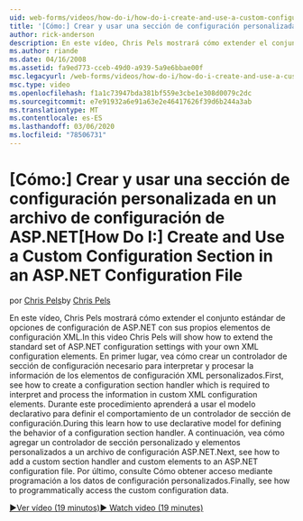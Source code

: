 ```yaml
---
uid: web-forms/videos/how-do-i/how-do-i-create-and-use-a-custom-configuration-section-in-an-aspnet-configuration-file
title: '[Cómo:] Crear y usar una sección de configuración personalizada en un archivo de configuración de ASP.NET | Microsoft Docs'
author: rick-anderson
description: En este vídeo, Chris Pels mostrará cómo extender el conjunto estándar de opciones de configuración de ASP.NET con sus propios elementos de configuración XML. En primer lugar, vea cómo...
ms.author: riande
ms.date: 04/16/2008
ms.assetid: fa9ed773-cceb-49d0-a939-5a9e6bbae00f
msc.legacyurl: /web-forms/videos/how-do-i/how-do-i-create-and-use-a-custom-configuration-section-in-an-aspnet-configuration-file
msc.type: video
ms.openlocfilehash: f1a1c73947bda381bf559e3cbe1e308d0079c2dc
ms.sourcegitcommit: e7e91932a6e91a63e2e46417626f39d6b244a3ab
ms.translationtype: MT
ms.contentlocale: es-ES
ms.lasthandoff: 03/06/2020
ms.locfileid: "78506731"
---
```

# <a name="how-do-i-create-and-use-a-custom-configuration-section-in-an-aspnet-configuration-file"></a><span data-ttu-id="0f629-104">[Cómo:] Crear y usar una sección de configuración personalizada en un archivo de configuración de ASP.NET</span><span class="sxs-lookup"><span data-stu-id="0f629-104">[How Do I:] Create and Use a Custom Configuration Section in an ASP.NET Configuration File</span></span>

<span data-ttu-id="0f629-105">por [Chris Pels](https://twitter.com/chrispels)</span><span class="sxs-lookup"><span data-stu-id="0f629-105">by [Chris Pels](https://twitter.com/chrispels)</span></span>

<span data-ttu-id="0f629-106">En este vídeo, Chris Pels mostrará cómo extender el conjunto estándar de opciones de configuración de ASP.NET con sus propios elementos de configuración XML.</span><span class="sxs-lookup"><span data-stu-id="0f629-106">In this video Chris Pels will show how to extend the standard set of ASP.NET configuration settings with your own XML configuration elements.</span></span> <span data-ttu-id="0f629-107">En primer lugar, vea cómo crear un controlador de sección de configuración necesario para interpretar y procesar la información de los elementos de configuración XML personalizados.</span><span class="sxs-lookup"><span data-stu-id="0f629-107">First, see how to create a configuration section handler which is required to interpret and process the information in custom XML configuration elements.</span></span> <span data-ttu-id="0f629-108">Durante este procedimiento aprenderá a usar el modelo declarativo para definir el comportamiento de un controlador de sección de configuración.</span><span class="sxs-lookup"><span data-stu-id="0f629-108">During this learn how to use declarative model for defining the behavior of a configuration section handler.</span></span> <span data-ttu-id="0f629-109">A continuación, vea cómo agregar un controlador de sección personalizado y elementos personalizados a un archivo de configuración ASP.NET.</span><span class="sxs-lookup"><span data-stu-id="0f629-109">Next, see how to add a custom section handler and custom elements to an ASP.NET configuration file.</span></span> <span data-ttu-id="0f629-110">Por último, consulte Cómo obtener acceso mediante programación a los datos de configuración personalizados.</span><span class="sxs-lookup"><span data-stu-id="0f629-110">Finally, see how to programmatically access the custom configuration data.</span></span>

[<span data-ttu-id="0f629-111">&#9654;Ver vídeo (19 minutos)</span><span class="sxs-lookup"><span data-stu-id="0f629-111">&#9654; Watch video (19 minutes)</span></span>](https://channel9.msdn.com/Blogs/ASP-NET-Site-Videos/how-do-i-create-and-use-a-custom-configuration-section-in-an-aspnet-configuration-file)
